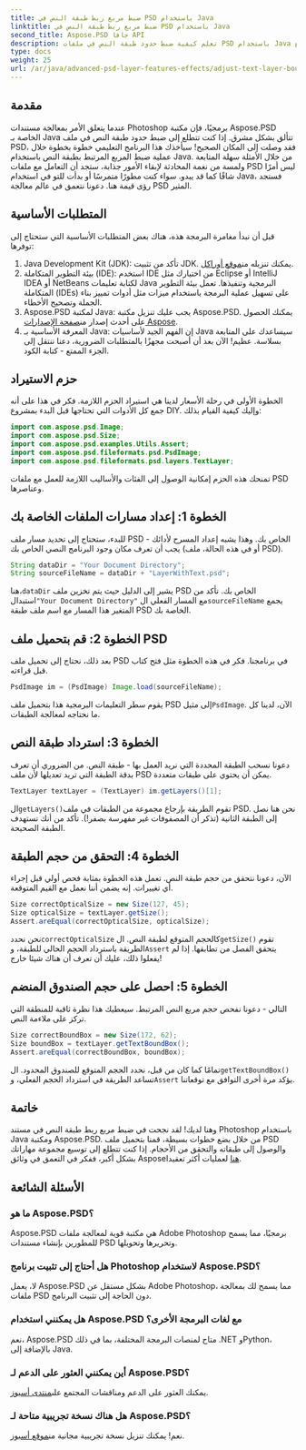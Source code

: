 ```yaml
---
title: ضبط مربع ربط طبقة النص في PSD باستخدام Java
linktitle: ضبط مربع ربط طبقة النص في PSD باستخدام Java
second_title: Aspose.PSD جافا API
description: تعلم كيفية ضبط حدود طبقة النص في ملفات PSD باستخدام Java مع Aspose.PSD. دليل بسيط مع تعليمات خطوة بخطوة.
type: docs
weight: 25
url: /ar/java/advanced-psd-layer-features-effects/adjust-text-layer-bound-box-psd/
---
```

## مقدمة
عندما يتعلق الأمر بمعالجة مستندات Photoshop برمجيًا، فإن مكتبة Aspose.PSD الخاصة بـ Java تتألق بشكل مشرق. إذا كنت تتطلع إلى ضبط حدود طبقة النص في ملف PSD، فقد وصلت إلى المكان الصحيح! سيأخذك هذا البرنامج التعليمي خطوة بخطوة خلال عملية ضبط المربع المرتبط بطبقة النص باستخدام Java.
من خلال الأمثلة سهلة المتابعة ولمسة من نغمة المحادثة لإبقاء الأمور جذابة، ستجد أن التعامل مع ملفات PSD ليس أمرًا شاقًا كما قد يبدو. سواء كنت مطورًا متمرسًا أو بدأت للتو في استخدام Java، فستجد رؤى قيمة هنا. دعونا نتعمق في عالم معالجة PSD المثير.
## المتطلبات الأساسية
قبل أن نبدأ مغامرة البرمجة هذه، هناك بعض المتطلبات الأساسية التي ستحتاج إلى توفرها:
1. Java Development Kit (JDK): تأكد من تثبيت JDK. يمكنك تنزيله من[موقع أوراكل](https://www.oracle.com/java/technologies/javase-jdk11-downloads.html).
2. بيئة التطوير المتكاملة (IDE): استخدم IDE من اختيارك مثل Eclipse أو IntelliJ IDEA أو NetBeans لكتابة تعليمات Java البرمجية وتنفيذها. تعمل بيئة التطوير المتكاملة (IDEs) على تسهيل عملية البرمجة باستخدام ميزات مثل أدوات تمييز بناء الجملة وتصحيح الأخطاء.
3.  Aspose.PSD لمكتبة Java: يجب عليك تنزيل مكتبة Aspose.PSD. يمكنك الحصول على أحدث إصدار من[صفحة الإصدارات Aspose](https://releases.aspose.com/psd/java/). 
4. المعرفة الأساسية بـ Java: إن الفهم الجيد لأساسيات Java سيساعدك على المتابعة بسلاسة.
عظيم! الآن بعد أن أصبحت مجهزًا بالمتطلبات الضرورية، دعنا ننتقل إلى الجزء الممتع - كتابة الكود.
## حزم الاستيراد
الخطوة الأولى في رحلة الأسعار لدينا هي استيراد الحزم اللازمة. فكر في هذا على أنه جمع كل الأدوات التي تحتاجها قبل البدء بمشروع DIY. وإليك كيفية القيام بذلك:
```java
import com.aspose.psd.Image;
import com.aspose.psd.Size;
import com.aspose.psd.examples.Utils.Assert;
import com.aspose.psd.fileformats.psd.PsdImage;
import com.aspose.psd.fileformats.psd.layers.TextLayer;
```
تمنحك هذه الحزم إمكانية الوصول إلى الفئات والأساليب اللازمة للعمل مع ملفات PSD وعناصرها.
## الخطوة 1: إعداد مسارات الملفات الخاصة بك
للبدء، ستحتاج إلى تحديد مسار ملف PSD الخاص بك. وهذا يشبه إعداد المسرح لأدائك - يجب أن تعرف مكان وجود البرنامج النصي الخاص بك (أو في هذه الحالة، ملف PSD).

```java
String dataDir = "Your Document Directory"; 
String sourceFileName = dataDir + "LayerWithText.psd";
```
 هنا،`dataDir` يشير إلى الدليل حيث يتم تخزين ملف PSD الخاص بك. تأكد من استبدال`"Your Document Directory"` مع المسار الفعلي ال`sourceFileName` يجمع المتغير هذا المسار مع اسم ملف طبقة PSD الخاصة بك.
## الخطوة 2: قم بتحميل ملف PSD
بعد ذلك، نحتاج إلى تحميل ملف PSD في برنامجنا. فكر في هذه الخطوة مثل فتح كتاب قبل قراءته.

```java
PsdImage im = (PsdImage) Image.load(sourceFileName);
```
 يقوم سطر التعليمات البرمجية هذا بتحميل ملف PSD إلى مثيل`PsdImage`. الآن، لدينا كل ما نحتاجه لمعالجة الطبقات.
## الخطوة 3: استرداد طبقة النص
دعونا نسحب الطبقة المحددة التي نريد العمل بها - طبقة النص. من الضروري أن تعرف بدقة الطبقة التي تريد تعديلها لأن ملف PSD يمكن أن يحتوي على طبقات متعددة.

```java
TextLayer textLayer = (TextLayer) im.getLayers()[1];
```
 ال`getLayers()`تقوم الطريقة بإرجاع مجموعة من الطبقات في ملف PSD. نحن هنا نصل إلى الطبقة الثانية (تذكر أن المصفوفات غير مفهرسة بصفر!). تأكد من أنك تستهدف الطبقة الصحيحة.
## الخطوة 4: التحقق من حجم الطبقة
الآن، دعونا نتحقق من حجم طبقة النص. تعمل هذه الخطوة بمثابة فحص أولي قبل إجراء أي تغييرات. إنه يضمن أننا نعمل مع القيم المتوقعة.

```java
Size correctOpticalSize = new Size(127, 45);
Size opticalSize = textLayer.getSize();
Assert.areEqual(correctOpticalSize, opticalSize);
```
 نحن نحدد`correctOpticalSize` كالحجم المتوقع لطبقة النص. ال`getSize()` تقوم الطريقة باسترداد الحجم الحالي للطبقة، و`Assert` يتحقق الفصل من تطابقها. إذا لم يفعلوا ذلك، عليك أن تعرف أن هناك شيئا خارج!
## الخطوة 5: احصل على حجم الصندوق المنضم
التالي - دعونا نفحص حجم مربع النص المرتبط. سيعطيك هذا نظرة ثاقبة للمنطقة التي تركز على ملاءمة النص.

```java
Size correctBoundBox = new Size(172, 62);
Size boundBox = textLayer.getTextBoundBox();
Assert.areEqual(correctBoundBox, boundBox);
```
 تمامًا كما كان من قبل، نحدد الحجم المتوقع للصندوق المحدود. ال`getTextBoundBox()` تساعد الطريقة في استرداد الحجم الفعلي، و`Assert` يؤكد مرة أخرى التوافق مع توقعاتنا.
## خاتمة
وهنا لديك! لقد نجحت في ضبط مربع ربط طبقة النص في مستند Photoshop باستخدام Java ومكتبة Aspose.PSD. من خلال بضع خطوات بسيطة، قمنا بتحميل ملف PSD والوصول إلى طبقاته والتحقق من الأحجام. إذا كنت تتطلع إلى توسيع مجموعة مهاراتك بشكل أكبر، ففكر في التعمق في وثائق Aspose[هنا](https://reference.aspose.com/psd/java/) لعمليات أكثر تعقيدا.
## الأسئلة الشائعة
### ما هو Aspose.PSD؟
Aspose.PSD هي مكتبة قوية لمعالجة ملفات Adobe Photoshop برمجيًا، مما يسمح للمطورين بإنشاء مستندات PSD وتحريرها وتحويلها.
### هل أحتاج إلى تثبيت برنامج Photoshop لاستخدام Aspose.PSD؟
لا، يعمل Aspose.PSD بشكل مستقل عن Adobe Photoshop، مما يسمح لك بمعالجة ملفات PSD دون الحاجة إلى تثبيت البرنامج.
### هل يمكنني استخدام Aspose.PSD مع لغات البرمجة الأخرى؟
نعم، Aspose.PSD متاح لمنصات البرمجة المختلفة، بما في ذلك .NET وPython، بالإضافة إلى Java.
### أين يمكنني العثور على الدعم لـ Aspose.PSD؟
يمكنك العثور على الدعم ومناقشات المجتمع على[منتدى أسبوز](https://forum.aspose.com/c/psd/34).
### هل هناك نسخة تجريبية متاحة لـ Aspose.PSD؟
 نعم! يمكنك تنزيل نسخة تجريبية مجانية من[موقع أسبوز](https://releases.aspose.com/).